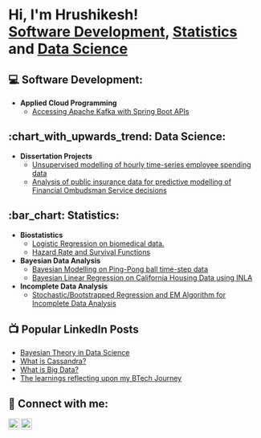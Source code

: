 <h1>Hi, I'm Hrushikesh! <br/><a href="https://github.com/HrushikeshVazurkar">Software Development</a>, <a href="https://github.com/HrushikeshVazurkar">Statistics</a> and <a href="https://github.com/HrushikeshVazurkar">Data Science</a></h1>

<h2>💻 Software Development:</h2>

- <b>Applied Cloud Programming</b>
  - [Accessing Apache Kafka with Spring Boot APIs](https://github.com/HrushikeshVazurkar/ACP-Kafka)
 
<h2>:chart_with_upwards_trend: Data Science:</h2>

- <b>Dissertation Projects</b> 
  - [Unsupervised modelling of hourly time-series employee spending data](https://github.com/HrushikeshVazurkar/Dissertation-1)
  - [Analysis of public insurance data for predictive modelling of Financial Ombudsman Service decisions](https://github.com/HrushikeshVazurkar/Dissertation-2)

<h2>:bar_chart: Statistics:</h2>

- <b>Biostatistics</b>
  - [Logistic Regression on biomedical data.](https://github.com/HrushikeshVazurkar/Biostatistics-1)
  - [Hazard Rate and Survival Functions](https://github.com/HrushikeshVazurkar/Biostatistics-2)
- <b>Bayesian Data Analysis</b>
  - [Bayesian Modelling on Ping-Pong ball time-step data](https://github.com/joshmadakor1/4chan-Image-Analysis-Middleware-C964)
  - [Bayesian Linear Regression on California Housing Data using INLA](https://github.com/HrushikeshVazurkar/BDA-2)
- <b>Incomplete Data Analysis</b>
  - [Stochastic/Bootstrapped Regression and EM Algorithm for Incomplete Data Analysis](https://github.com/HrushikeshVazurkar/ICDA-1)

<h2>📺 Popular LinkedIn Posts</h2>

- [Bayesian Theory in Data Science](https://www.linkedin.com/feed/update/urn:li:activity:7187464658759372800/?updateEntityUrn=urn%3Ali%3Afs_updateV2%3A%28urn%3Ali%3Aactivity%3A7187464658759372800%2CFEED_DETAIL%2CEMPTY%2CDEFAULT%2Cfalse%29)
- [What is Cassandra?](https://www.linkedin.com/feed/update/urn:li:activity:7084539338532732929/?updateEntityUrn=urn%3Ali%3Afs_updateV2%3A%28urn%3Ali%3Aactivity%3A7084539338532732929%2CFEED_DETAIL%2CEMPTY%2CDEFAULT%2Cfalse%29&lipi=urn%3Ali%3Apage%3Ad_flagship3_leia_creator_analytics_top_posts%3BPZRo1M4tSbaH6%2FCHoLGAQA%3D%3D)
- [What is Big Data?](https://www.linkedin.com/feed/update/urn:li:activity:7031706707193925634/?updateEntityUrn=urn%3Ali%3Afs_updateV2%3A%28urn%3Ali%3Aactivity%3A7031706707193925634%2CFEED_DETAIL%2CEMPTY%2CDEFAULT%2Cfalse%29)
- [The learnings reflecting upon my BTech Journey](https://www.linkedin.com/feed/update/urn:li:activity:7014649151359455232/?updateEntityUrn=urn%3Ali%3Afs_updateV2%3A%28urn%3Ali%3Aactivity%3A7014649151359455232%2CFEED_DETAIL%2CEMPTY%2CDEFAULT%2Cfalse%29)
  
<h2>📱 Connect with me:</h2>

[<img align="left" alt="JoshMadakor | YouTube" width="22px" src="https://cdn.jsdelivr.net/npm/simple-icons@v3/icons/youtube.svg" />][youtube]
[<img align="left" alt="JoshMadakor | LinkedIn" width="22px" src="https://cdn.jsdelivr.net/npm/simple-icons@v3/icons/linkedin.svg" />][linkedin]

[youtube]: https://www.youtube.com/@hrushikeshvazurkar
[linkedin]: https://www.linkedin.com/in/hrushikesh-vazurkar/

<!--
**joshmadakor1/joshmadakor1** is a ✨ _special_ ✨ repository because its `README.md` (this file) appears on your GitHub profile.

Here are some ideas to get you started:

- 🔭 I’m currently working on ...
- 🌱 I’m currently learning ...
- 👯 I’m looking to collaborate on ...
- 🤔 I’m looking for help with ...
- 💬 Ask me about ...
- 📫 How to reach me: ...
- 😄 Pronouns: ...
- ⚡ Fun fact: ...
-->
